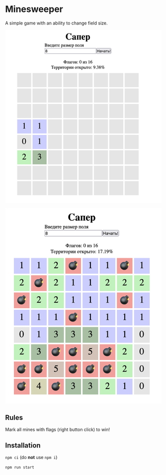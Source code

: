 # Minesweeper

A simple game with an ability to change field size.

![example-1](./public/field-start.png)

![example-2](./public/field-end.png)

## Rules

Mark all mines with flags (right button click) to win!

## Installation

`npm ci` (do **not** use `npm i`)

`npm run start`
